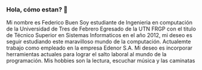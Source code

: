 ### Hola, cómo estan? 👋

Mi nombre es Federico Buen
Soy estudiante de Ingenieria en computación de la Universidad de Tres de Febrero
Egresado de la UTN FRGP con el titulo de Técnico Superior en Sistemas Informaticos en el año 2012, mi deseo es seguir
estudiando este maravilloso mundo de la computación.
Actualemte trabajo como empleado en la empresa Edenor S.A.
Mi deseo es incorporar herramientas actuales para lograr el salto laboral al mundo de la programación.
Mis hobbies son la lectura, escuchar música y las caminatas
